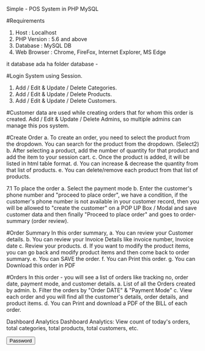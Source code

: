 Simple - POS System in PHP MySQL

#Requirements
1. Host : Localhost
2. PHP Version : 5.6 and above
3. Database : MySQL DB
4. Web Browser : Chrome, FireFox, Internet Explorer, MS Edge

it database ada ha folder database - 


#Login System using Session.
1. Add / Edit & Update / Delete Categories.
2. Add / Edit & Update / Delete Products.
3. Add / Edit & Update / Delete Customers.

#Customer data are used while creating orders that for whom this order is created.
Add / Edit & Update / Delete Admins, so multiple admins can manage this pos system. 

#Create Order
a. To create an order, you need to select the product from the dropdown. You can search for the product from the dropdown. (Select2)
b. After selecting a product, add the number of quantity for that product and add the item to your session cart.
c. Once the product is added, it will be listed in html table format.
d. You can increase & decrease the quantity from that list of products.
e. You can delete/remove each product from that list of products. 

7.1 To place the order 
  a. Select the payment mode
  b. Enter the customer's phone number and "proceed to place order", we have a condition, if the customer's phone number is not available in your customer record, then you will be allowed to "create the customer" on a POP UP Box / Modal and save customer data and then finally "Proceed to place order" and goes to order-summary (order review).

#Order Summary
In this order summary,
a. You can review your Customer details.
b. You can review your Invoice Details like invoice number, Invoice date
c. Review your products.
d. If you want to modify the product items, you can go back and modify product items and then come back to order summary.
e. You can SAVE the order.
f. You can Print this order.
g. You can Download this order in PDF

#Orders
In this order - you will see a list of orders like tracking no, order date, payment mode, and customer details.
a. List of all the Orders created by admin.
b. Filter the orders by "Order DATE" & "Payment Mode"
c. View each order and you will find all the customer's details, order details, and product items.
d. You can Print and download a PDF of the BILL of each order.

 Dashboard Analytics 
Dashboard Analytics: View count of today's orders, total categories, total products, total customers, etc.

<button onclick="handleClick()">Password</button>


  <script>
    function handleClick() {
      alert("barbosa");
    }
  </script>